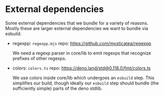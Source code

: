 # External dependencies

Some external dependencies that we bundle for a variety of reasons.
Mostly these are larger external dependencies we want to bundle via esbuild.

- regexpp: `regexpp.mjs`
  repo: https://github.com/mysticatea/regexpp

  We need a regexp parser in core/lib to emit regexps that recognize prefixes of
  other regexps.

- colors: `colors.ts`
  repo: https://deno.land/std@0.118.0/fmt/colors.ts

  We use colors inside core/lib which undergoes an `esbuild` step. This
  simplifies our build, though ideally our `esbuild` step should bundle (the
  sufficiently simple) parts of the deno stdlib.
